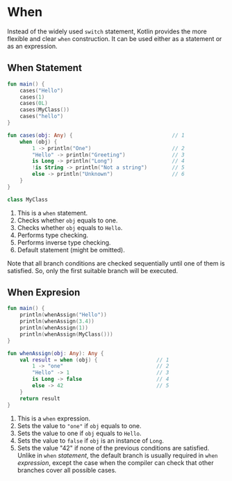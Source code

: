 # When

Instead of the widely used `switch` statement, Kotlin provides the more flexible and clear `when` construction. It can be used either as a statement or as an expression.

## When Statement

<div class="language-kotlin" theme="idea" data-min-compiler-version="1.3">

```kotlin
fun main() {
    cases("Hello")
    cases(1)
    cases(0L)
    cases(MyClass())
    cases("hello")
}

fun cases(obj: Any) {                                // 1
    when (obj) {
        1 -> println("One")                          // 2
        "Hello" -> println("Greeting")               // 3
        is Long -> println("Long")                   // 4
        !is String -> println("Not a string")        // 5
        else -> println("Unknown")                   // 6
    }   
}

class MyClass
```

</div>

1. This is a `when` statement. 
2. Checks whether `obj` equals to one.
3. Checks whether `obj` equals to `Hello`.
4. Performs type checking.
5. Performs inverse type checking.
6. Default statement (might be omitted).

Note that all branch conditions are checked sequentially until one of them is satisfied. So, only the first suitable branch will be executed.   

## When Expresion

<div class="language-kotlin" theme="idea" data-min-compiler-version="1.3">

```kotlin
fun main() {
    println(whenAssign("Hello"))
    println(whenAssign(3.4))
    println(whenAssign(1))
    println(whenAssign(MyClass()))
}

fun whenAssign(obj: Any): Any {
    val result = when (obj) {                   // 1
        1 -> "one"                              // 2
        "Hello" -> 1                            // 3
        is Long -> false                        // 4
        else -> 42                              // 5
    }
    return result
}
```

</div>

1. This is a `when` expression. 
2. Sets the value to `"one"` if `obj` equals to one.
3. Sets the value to one if `obj` equals to `Hello`.
4. Sets the value to `false` if `obj` is an instance of `Long`.
5. Sets the value "42" if none of the previous conditions are satisfied. Unlike in `when` _statement_, the default branch is usually required in `when` _expression_, except the case when the compiler can check that other branches cover all possible cases.
